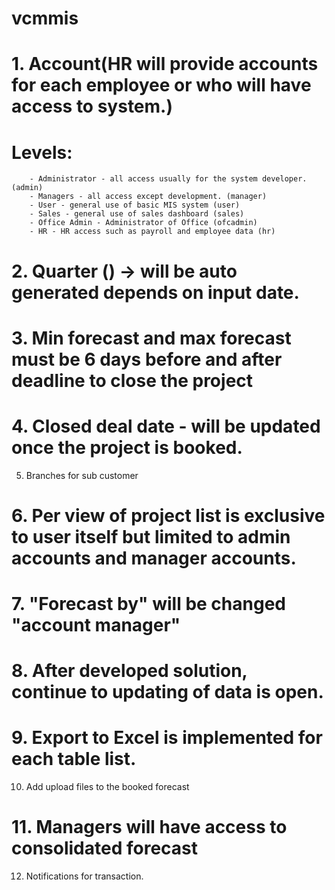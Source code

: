 # vcmmis
# 1. Account(HR will provide accounts for each employee or who will have access to system.)
#    Levels:
        - Administrator - all access usually for the system developer. (admin)
        - Managers - all access except development. (manager)
        - User - general use of basic MIS system (user)
        - Sales - general use of sales dashboard (sales)
        - Office Admin - Administrator of Office (ofcadmin)
        - HR - HR access such as payroll and employee data (hr)


# 2. Quarter () -> will be auto generated depends on input date. 

# 3. Min forecast and max forecast must be 6 days before and after deadline to close the project

# 4. Closed deal date - will be updated once the project is booked.

5. Branches for sub customer

# 6. Per view of project list is exclusive to user itself but limited to admin accounts and manager accounts.

# 7. "Forecast by" will be changed "account manager"

# 8. After developed solution, continue to updating of data is open.

# 9. Export to Excel is implemented for each table list.

10. Add upload files to the booked forecast

# 11. Managers will have access to consolidated forecast

12. Notifications for transaction.